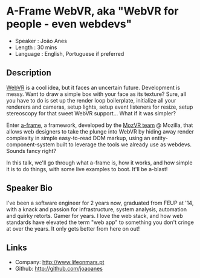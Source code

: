 A-Frame WebVR, aka "WebVR for people - even webdevs"
========================

* Speaker   : João Anes
* Length    : 30 mins
* Language  : English, Portuguese if preferred

Description
-----------

[WebVR](https://webvr.info/) is a cool idea, but it faces an uncertain future. Development is messy. Want to draw a simple box with your face as its texture? Sure, all you have to do is set up the render loop boilerplate, initialize all your renderers and cameras, setup lights, setup event listeners for resize, setup stereoscopy for that sweet WebVR support... What if it was simpler?

Enter [a-frame](https://aframe.io), a framework, developed by the [MozVR team](https://mozvr.com/) @ Mozilla, that allows web designers to take the plunge into WebVR by hiding away render complexity in simple easy-to-read DOM markup, using an entity-component-system built to leverage the tools we already use as webdevs. Sounds fancy right? 

In this talk, we'll go through what a-frame is, how it works, and how simple it is to do things, with some live examples to boot. It'll be a-blast!

Speaker Bio
-----------

I've been a software engineer for 2 years now, graduated from FEUP at '14, with a knack and passion for infrastructure, system analysis, automation and quirky retorts. Gamer for years. I love the web stack, and how web standards have elevated the term "web app" to something you don't cringe at over the years. It only gets better from here on out!

Links
-----

* Company: http://www.lifeonmars.pt
* Github: http://github.com/joaoanes
